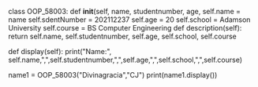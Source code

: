 class OOP_58003:
  def __init__(self, name, studentnumber, age, 
    self.name = name
    self.sdentNumber = 202112237
    self.age = 20
    self.school = Adamson University
    self.course = BS Computer Engineering
  def description(self):
    return self.name, self.studentnumber, self.age, self.school, self.course
  
  def display(self):
    print("Name:", self.name,",",self.studentnumber,",",self.age,",",self.school,",",self.course)
    
name1 = OOP_58003("Divinagracia","CJ")
print(name1.display())
